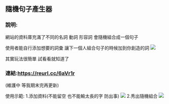 ## 隨機句子產生器
### 說明:
網站的資料庫充滿了不同的名詞 動詞 形容詞
會隨機組合成一個句子

使用者能自行添加想要的詞彙
讓下一個人組合句子的時候加到你創造的詞
![](https://i.imgur.com/0oMXTQP.png)

其實玩法很簡單 試看看就知道了

### 連結:https://reurl.cc/6aVr1r
(維護中 等我期末完再更新)


使用示範:
1.添加資料(不能留空 也不能輸太長的字 防出事)
![](https://i.imgur.com/NO6lZMc.png)
2.秀出隨機組合
![](https://i.imgur.com/MbaKgpW.png)
